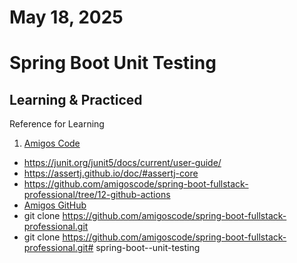 # May 18, 2025

# Spring Boot Unit Testing
## Learning & Practiced

Reference for Learning
1. [Amigos Code](https://www.youtube.com/watch?v=Geq60OVyBPg)
- https://junit.org/junit5/docs/current/user-guide/
- https://assertj.github.io/doc/#assertj-core
- https://github.com/amigoscode/spring-boot-fullstack-professional/tree/12-github-actions
- [Amigos GitHub](https://github.com/amigoscode/spring-boot-fullstack-professional/tree/12-github-actions)
- git clone https://github.com/amigoscode/spring-boot-fullstack-professional.git
- git clone https://github.com/amigoscode/spring-boot-fullstack-professional.git#   s p r i n g - b o o t - - u n i t - t e s t i n g  
 
